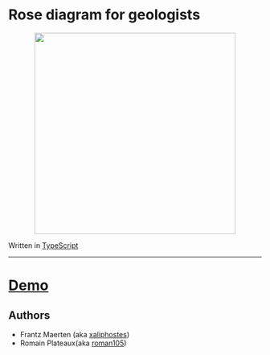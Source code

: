 # Rose diagram for geologists

<center><image src="media/screenshot.jpg" width="400px"/></center>

Written in [TypeScript](https://www.typescriptlang.org/)

---

<p align="center">
    <a href="https://xaliphostes.github.io/rose-diagram/"><h1>Demo</h1></a>
</p>

## Authors
- Frantz Maerten (aka [xaliphostes](https://github.com/xaliphostes))
- Romain Plateaux(aka [roman105](https://github.com/roman105/))